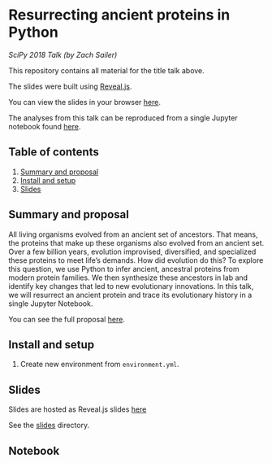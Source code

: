 # Resurrecting ancient proteins in Python

*SciPy 2018 Talk (by Zach Sailer)*

This repository contains all material for the title talk above.

The slides were built using [Reveal.js](https://github.com/hakimel/reveal.js/).

You can view the slides in your browser [here](https://zsailer.github.io/scipy-2018/slides/index.html#/).

The analyses from this talk can be reproduced from a single Jupyter notebook found [here]().


## Table of contents

1. [Summary and proposal](#summary-and-proposal)
1. [Install and setup](#install-and-setup)
1. [Slides](#slides)

## Summary and proposal

All living organisms evolved from an ancient set of ancestors. That means, the proteins that make up these organisms also evolved from an ancient set. Over a few billion years, evolution improvised, diversified, and specialized these proteins to meet life’s demands. How did evolution do this? To explore this question, we use Python to infer ancient, ancestral proteins from modern protein families. We then synthesize these ancestors in lab and identify key changes that led to new evolutionary innovations. In this talk, we will resurrect an ancient protein and trace its evolutionary history in a single Jupyter Notebook.

You can see the full proposal [here](description.md).

## Install and setup

1. Create new environment from `environment.yml`.

## Slides

Slides are hosted as Reveal.js slides [here](https://zsailer.github.io/scipy-2018/slides/index.html#/)

See the [slides]() directory.

## Notebook
